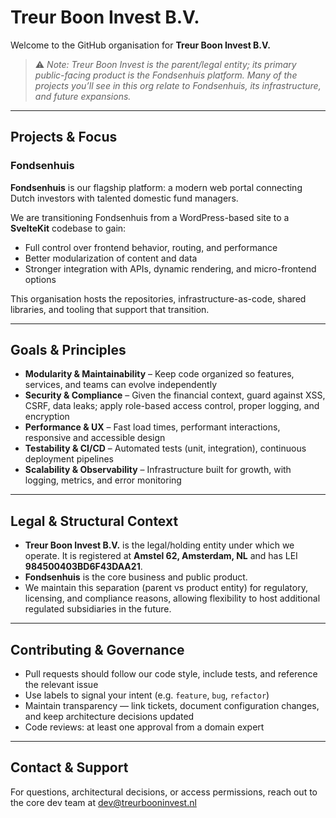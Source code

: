 # Treur Boon Invest B.V.

Welcome to the GitHub organisation for **Treur Boon Invest B.V.**

> ⚠️ *Note: Treur Boon Invest is the parent/legal entity; its primary public-facing product is the Fondsenhuis platform. Many of the projects you’ll see in this org relate to Fondsenhuis, its infrastructure, and future expansions.*

---

## Projects & Focus

### Fondsenhuis  
**Fondsenhuis** is our flagship platform: a modern web portal connecting Dutch investors with talented domestic fund managers.

We are transitioning Fondsenhuis from a WordPress-based site to a **SvelteKit** codebase to gain:

- Full control over frontend behavior, routing, and performance  
- Better modularization of content and data  
- Stronger integration with APIs, dynamic rendering, and micro-frontend options  

This organisation hosts the repositories, infrastructure-as-code, shared libraries, and tooling that support that transition.

---


## Goals & Principles

- **Modularity & Maintainability** – Keep code organized so features, services, and teams can evolve independently  
- **Security & Compliance** – Given the financial context, guard 
  against XSS, CSRF, data leaks; apply role-based access control, proper logging, and encryption  
- **Performance & UX** – Fast load times, performant interactions, responsive and accessible design  
- **Testability & CI/CD** – Automated tests (unit, integration), continuous deployment pipelines  
- **Scalability & Observability** – Infrastructure built for growth, with logging, metrics, and error monitoring  

---

## Legal & Structural Context

- **Treur Boon Invest B.V.** is the legal/holding entity under which we operate. It is registered at **Amstel 62, Amsterdam, NL** and has LEI **984500403BD6F43DAA21**. 
- **Fondsenhuis** is the core business and public product.  
- We maintain this separation (parent vs product entity) for regulatory, licensing, and compliance reasons, allowing flexibility to host additional regulated subsidiaries in the future.

---

## Contributing & Governance

- Pull requests should follow our code style, include tests, and reference the relevant issue  
- Use labels to signal your intent (e.g. `feature`, `bug`, `refactor`)  
- Maintain transparency — link tickets, document configuration changes, and keep architecture decisions updated  
- Code reviews: at least one approval from a domain expert  

---

## Contact & Support

For questions, architectural decisions, or access permissions, reach out to the core dev team at dev@treurbooninvest.nl
